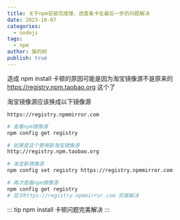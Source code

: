 ```yaml
---
title: 关于npm安装完成慢，进度条卡在最后一步的问题解决
date: 2023-10-07
categories:
  - nodejs
tags:
  - npm
author: 猫的树
publish: true
---
```


造成 npm install 卡顿的原因可能是因为淘宝镜像源不是原来的 https://registry.npm.taobao.org 这个了

淘宝镜像源应该换成以下镜像源

```
https://registry.npmmirror.com
```

```bash
# 查看npm镜像源
npm config get registry

# 如果是这个更换新淘宝镜像源
http://registry.npm.taobao.org

# 淘宝新镜像源
npm config set registry https://registry.npmmirror.com

# 再次查看npm镜像源
npm config get registry
# 显示https://registry.npmmirror.com 完美解决
```

::: tip
npm install 卡顿问题完美解决
:::
